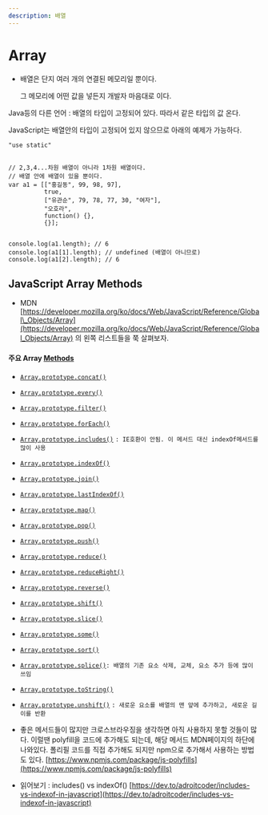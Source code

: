 ```yaml
---
description: 배열
---
```


# Array

* 배열은 단지 여러 개의 연결된 메모리일 뿐이다.

  그 메모리에 어떤 값을 넣든지 개발자 마음대로 이다.

Java등의 다른 언어 : 배열의 타입이 고정되어 있다. 따라서 같은 타입의 값 온다.

JavaScript는 배열안의 타입이 고정되어 있지 않으므로 아래의 예제가 가능하다.

```text
"use static"


// 2,3,4...차원 배열이 아니라 1차원 배열이다.
// 배열 안에 배열이 있을 뿐이다.
var a1 = [["홍길동", 99, 98, 97],
          true,
          ["유관순", 79, 78, 77, 30, "여자"],
          "오호라",
          function() {},
          {}];


console.log(a1.length); // 6
console.log(a1[1].length); // undefined (배열이 아니므로)
console.log(a1[2].length); // 6
```

## JavaScript Array Methods

* MDN [https://developer.mozilla.org/ko/docs/Web/JavaScript/Reference/Global\_Objects/Array](https://developer.mozilla.org/ko/docs/Web/JavaScript/Reference/Global_Objects/Array)  의 왼쪽 리스트들을 쭉 살펴보자. 

#### 주요 Array [**M**ethods](https://developer.mozilla.org/ko/docs/Web/JavaScript/Reference/Global_Objects/Array/from#)

* [`Array.prototype.concat()`](https://developer.mozilla.org/ko/docs/Web/JavaScript/Reference/Global_Objects/Array/concat)
* [`Array.prototype.every()`](https://developer.mozilla.org/ko/docs/Web/JavaScript/Reference/Global_Objects/Array/every)
* [`Array.prototype.filter()`](https://developer.mozilla.org/ko/docs/Web/JavaScript/Reference/Global_Objects/Array/filter)
* [`Array.prototype.forEach()`](https://developer.mozilla.org/ko/docs/Web/JavaScript/Reference/Global_Objects/Array/forEach)
* [`Array.prototype.includes()`](https://developer.mozilla.org/ko/docs/Web/JavaScript/Reference/Global_Objects/Array/includes) `: IE호환이 안됨. 이 메서드 대신 indexOf메서드를 많이 사용`  
* [`Array.prototype.indexOf()`](https://developer.mozilla.org/ko/docs/Web/JavaScript/Reference/Global_Objects/Array/indexOf)
* [`Array.prototype.join()`](https://developer.mozilla.org/ko/docs/Web/JavaScript/Reference/Global_Objects/Array/join)
* [`Array.prototype.lastIndexOf()`](https://developer.mozilla.org/ko/docs/Web/JavaScript/Reference/Global_Objects/Array/lastIndexOf)
* [`Array.prototype.map()`](https://developer.mozilla.org/ko/docs/Web/JavaScript/Reference/Global_Objects/Array/map)
* [`Array.prototype.pop()`](https://developer.mozilla.org/ko/docs/Web/JavaScript/Reference/Global_Objects/Array/pop)
* [`Array.prototype.push()`](https://developer.mozilla.org/ko/docs/Web/JavaScript/Reference/Global_Objects/Array/push)
* [`Array.prototype.reduce()`](https://developer.mozilla.org/ko/docs/Web/JavaScript/Reference/Global_Objects/Array/Reduce)
* [`Array.prototype.reduceRight()`](https://developer.mozilla.org/ko/docs/Web/JavaScript/Reference/Global_Objects/Array/ReduceRight)
* [`Array.prototype.reverse()`](https://developer.mozilla.org/ko/docs/Web/JavaScript/Reference/Global_Objects/Array/reverse)
* [`Array.prototype.shift()`](https://developer.mozilla.org/ko/docs/Web/JavaScript/Reference/Global_Objects/Array/shift)
* [`Array.prototype.slice()`](https://developer.mozilla.org/ko/docs/Web/JavaScript/Reference/Global_Objects/Array/slice)
* [`Array.prototype.some()`](https://developer.mozilla.org/ko/docs/Web/JavaScript/Reference/Global_Objects/Array/some)
* [`Array.prototype.sort()`](https://developer.mozilla.org/ko/docs/Web/JavaScript/Reference/Global_Objects/Array/sort)
* [`Array.prototype.splice()`](https://developer.mozilla.org/ko/docs/Web/JavaScript/Reference/Global_Objects/Array/splice)`: 배열의 기존 요소 삭제, 교체, 요소 추가 등에 많이 쓰임`
* [`Array.prototype.toString()`](https://developer.mozilla.org/ko/docs/Web/JavaScript/Reference/Global_Objects/Array/toString)
* [`Array.prototype.unshift()`](https://developer.mozilla.org/ko/docs/Web/JavaScript/Reference/Global_Objects/Array/unshift) `: 새로운 요소를 배열의 맨 앞에 추가하고, 새로운 길이를 반환`    



* 좋은 메서드들이 많지만 크로스브라우징을 생각하면 아직 사용하지 못할 것들이 많다. 이럴땐 polyfill을 코드에 추가해도 되는데, 해당 메서드 MDN페이지의 하단에 나와있다.  폴리필 코드를 직접 추가해도 되지만 npm으로 추가해서 사용하는 방법도 있다. [https://www.npmjs.com/package/js-polyfills](https://www.npmjs.com/package/js-polyfills) 



* 읽어보기 : includes\(\) vs indexOf\(\) [https://dev.to/adroitcoder/includes-vs-indexof-in-javascript](https://dev.to/adroitcoder/includes-vs-indexof-in-javascript) 

